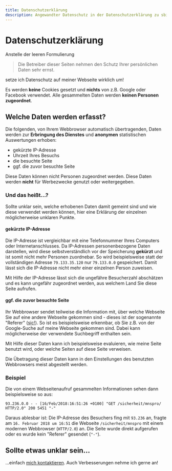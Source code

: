 ```yaml
---
title: Datenschutzerklärung
description: Angewandter Datenschutz in der Datenschutzerklärung zu sbiewald.de
---
```


# Datenschutzerklärung

Anstelle der leeren Formulierung

<blockquote>
Die Betreiber dieser Seiten nehmen den Schutz Ihrer persönlichen Daten sehr ernst.
</blockquote>

setze ich Datenschutz auf meiner Webseite wirklich um!

Es werden **keine** Cookies gesetzt und **nichts** von z.B. Google oder Facebook verwendet. 
Alle gesammelten Daten werden **keinen Personen zugeordnet**.

## Welche Daten werden erfasst?

Die folgenden, von Ihrem Webbrowser automatisch übertragenden,
Daten werden zur **Erbringung des Dienstes** und **anonymen** statistischen Auswertungen erhoben:

 - gekürzte IP-Adresse
 - Uhrzeit Ihres Besuchs
 - die besuchte Seite
 - ggf. die zuvor besuchte Seite
 
Diese Daten können nicht Personen zugeordnet werden. Diese Daten werden **nicht** für Werbezwecke genutzt oder
weitergegeben.

### Und das heißt...?

Sollte unklar sein, welche erhobenen Daten damit gemeint sind und wie diese verwendet werden können, 
hier eine Erklärung der einzelnen möglicherweise unklaren Punkte.

#### gekürzte IP-Adresse

Die IP-Adresse ist vergleichbar mit eine Telefonnummer Ihres Computers oder Internetanschlusses.
Da IP-Adressen personenbezogene Daten darstellen, wird diese selbstverständlich vor der Speicherung **gekürzt** und ist
somit nicht mehr Personen zuordnebar. 
So wird beispielsweise statt der vollständigen Adresse `79.133.35.120` nur `79.133.0.0` gespeichert.
Damit lässt sich die IP-Adresse nicht mehr einer einzelnen Person zuweisen.

Mit Hilfe der IP-Adresse lässt sich die ungefähre Besucherzahl abschätzen und es kann ungefähr 
zugeordnet werden, aus welchem Land Sie diese Seite aufrufen.

#### ggf. die zuvor besuchte Seite

Ihr Webbrowser sendet teilweise die Information mit, über welche Webseite Sie auf eine andere Webseite 
gekommen sind - dieses ist der sogenannte "Referer" (<abbr title="schreibt sich wirklich so">sic!</abbr>). 
So ist es beispielsweise erkennbar, ob Sie z.B. von der Google-Suche auf meine Webseite gekommen sind. 
Dabei kann möglicherweise der verwendete Suchbegriff enthalten sein.

Mit Hilfe dieser Daten kann ich beispielsweise evaluieren, wie meine Seite benutzt wird, oder welche
Seiten auf diese Seite verweisen.

Die Übetragung dieser Daten kann in den Einstellungen des benutzten Webbrowsers meist abgestellt werden.

### Beispiel

Die von einem Webseitenaufruf gesammelten Informationen sehen dann beispielsweise so aus:

```log
93.236.0.0 - - [16/Feb/2018:16:51:26 +0100] "GET /sicherheit/mnspro/ HTTP/2.0" 200 5451 "-"
```

Daraus ablesbar ist: Die IP-Adresse des Besuchers fing mit `93.236` an, 
fragte am `16. Februar 2018 um 16:51` die Webseite `/sicherheit/mnspro` mit einem modernen Webbrowser 
(`HTTP/2.0`) an. Die Seite wurde direkt aufgerufen oder es wurde kein "Referer" gesendet (`"-"`).

## Sollte etwas unklar sein...

...einfach [mich kontaktieren](/impressum). Auch Verbesserungen nehme ich gerne an!
